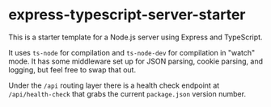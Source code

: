 # express-typescript-server-starter
This is a starter template for a Node.js server using Express and TypeScript.

It uses `ts-node` for compilation and `ts-node-dev` for compilation in "watch" mode.  It has some middleware set up for JSON parsing, cookie parsing, and logging, but feel free to swap that out.

Under the `/api` routing layer there is a health check endpoint at `/api/health-check` that grabs the current `package.json` version number.
